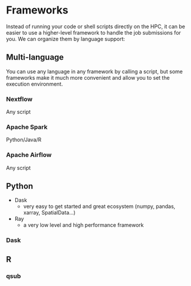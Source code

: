 # Frameworks

Instead of running your code or shell scripts directly on the HPC, it can be easier to use a higher-level framework to handle the job submissions for you. We can organize them by language support:

## Multi-language

You can use any language in any framework by calling a script, but some frameworks make it much more convenient and allow you to set the execution environment.

### Nextflow

Any script

### Apache Spark

Python/Java/R

### Apache Airflow

Any script


## Python
- Dask
    - very easy to get started and great ecosystem (numpy, pandas, xarray, SpatialData...)
- Ray
    - a very low level and high performance framework

### Dask

## R

### qsub


